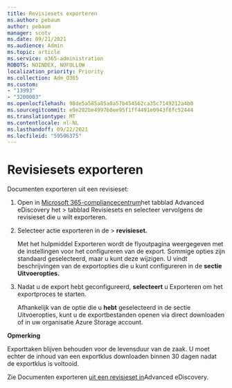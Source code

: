 ```yaml
---
title: Revisiesets exporteren
ms.author: pebaum
author: pebaum
manager: scotv
ms.date: 09/21/2021
ms.audience: Admin
ms.topic: article
ms.service: o365-administration
ROBOTS: NOINDEX, NOFOLLOW
localization_priority: Priority
ms.collection: Adm_O365
ms.custom:
- "13993"
- "3200003"
ms.openlocfilehash: 98de5a585a85a0a57b454562ca35c7149212a4b0
ms.sourcegitcommit: e9e282be4997b0ee95f1ff4491e0943f8fc52444
ms.translationtype: MT
ms.contentlocale: nl-NL
ms.lasthandoff: 09/22/2021
ms.locfileid: "59506375"
---
```

# <a name="export-review-sets"></a>Revisiesets exporteren

Documenten exporteren uit een revisieset:

1. Open in [Microsoft 365-compliancecentrum](https://compliance.microsoft.com/)het tabblad Advanced eDiscovery het >  tabblad Revisiesets en selecteer vervolgens de revisieset die u wilt exporteren.

1. Selecteer actie exporteren in de  >  **revisieset.**

    Met het hulpmiddel Exporteren wordt de flyoutpagina weergegeven met de instellingen voor het configureren van de export. Sommige opties zijn standaard geselecteerd, maar u kunt deze wijzigen. U vindt beschrijvingen van de exportopties die u kunt configureren in de **sectie Uitvoeropties.**

1. Nadat u de export hebt geconfigureerd, **selecteert** u Exporteren om het exportproces te starten. 

    Afhankelijk van de optie die u **hebt** geselecteerd in de sectie Uitvoeropties, kunt u de exportbestanden openen via direct downloaden of in uw organisatie Azure Storage account.

**Opmerking**

Exporttaken blijven behouden voor de levensduur van de zaak. U moet echter de inhoud van een exportklus downloaden binnen 30 dagen nadat de exportklus is voltooid.

Zie Documenten exporteren [uit een revisieset in](https://docs.microsoft.com/microsoft-365/compliance/export-documents-from-review-set)Advanced eDiscovery.
